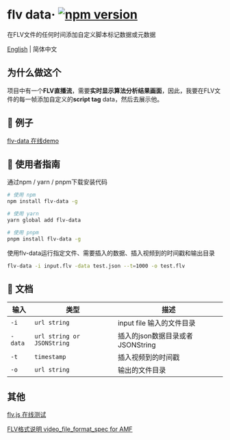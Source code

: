 # flv data&middot; [![npm version](https://img.shields.io/npm/v/flv-data)](https://www.npmjs.com/package/flv-data)

在FLV文件的任何时间添加自定义脚本标记数据或元数据

[English](./README.md) | 简体中文
## 为什么做这个
项目中有一个**FLV直播流**，需要**实时显示算法分析结果画面**，因此，我要在FLV文件的每一帧添加自定义的**script tag** data，然后去展示他。
## 🎁 例子
[flv-data 在线demo](https://zhuguibiao.github.io/flv-data)

## 🚀 使用者指南
通过npm / yarn / pnpm下载安装代码

```bash
# 使用 npm
npm install flv-data -g

# 使用 yarn
yarn global add flv-data

# 使用 pnpm
pnpm install flv-data -g
```

使用flv-data运行指定文件、需要插入的数据、插入视频到的时间戳和输出目录
``` bash
flv-data -i input.flv -data test.json --t=1000 -o test.flv
```  

## 📑 文档

| 输入    | 类型                       | 描述                             |
| ------- | -------------------------- | -------------------------------- |
| `-i`    | `url string`               | input file 输入的文件目录        |
| `-data` | `url string or JSONString` | 插入的json数据目录或者JSONString |
| `-t`    | `timestamp`                | 插入视频到的时间戳               |
| `-o`    | `url string`               | 输出的文件目录                   |


## 其他
[flv.js 在线测试](http://bilibili.github.io/flv.js/demo/)

[FLV格式说明 video_file_format_spec for AMF](https://rtmp.veriskope.com/pdf/video_file_format_spec_v10.pdf)
